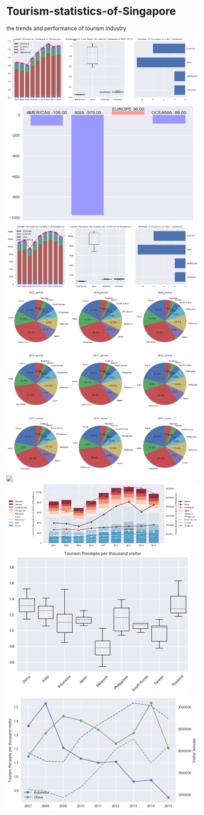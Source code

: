 # Tourism-statistics-of-Singapore
 the trends and performance of tourism industry

<img src="images/1.png">

<img src="images/2.png">
<img src="images/3.png">
<img src="images/4.png">
<img src="images/5.png">
<img src="images/6.png">
<img src="images/7.png">
<img src="images/9.png">
